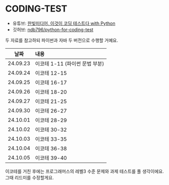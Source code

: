 # CODING-TEST


- 유튜브: [한빛미디어, 이것이 코딩 테스트다 with Python](https://youtube.com/playlist?list=PLVsNizTWUw7H9_of5YCB0FmsSc-K44y81&si=kCkxdpXZtOk1AXPi)
- 깃허브: [ndb796/python-for-coding-test](https://github.com/ndb796/python-for-coding-test)

두 자료를 참고하되 파이썬과 자바 두 버전으로 수행할 거예요.

  |날짜|내용|
  |:-:|:-|
  |24.09.23| 이코테 1-11 (파이썬 문법 부분) |
  |24.09.24| 이코테 12-15 | 
  |24.09.25| 이코테 16-17 | 
  |24.09.26| 이코테 18-20 | 
  |24.09.27| 이코테 21-25 | 
  |24.09.30| 이코테 26-27 | 
  |24.10.01| 이코테 28-29 | 
  |24.10.02| 이코테 30-32 | 
  |24.10.03| 이코테 33-35 | 
  |24.10.04| 이코테 36-38 | 
  |24.10.05| 이코테 39-40 | 

  이코테를 거친 후에는 프로그래머스의 레벨3 수준 문제와 과제 테스트를 풀 생각이에요. 그때 리드미를 수정할게요. 
